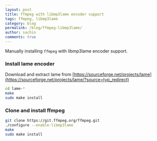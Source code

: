 ```yaml
---
layout: post
title: ffmpeg with libmp3lame encoder support
tags: ffmpeg, libmp3lame
category: blog
permalink: /blog/ffmpeg-libmp3lame/
author: sachin
comments: true
---
```


Manually installing `ffmpeg` with libmp3lame encoder support.

### Install lame encoder

Download and extract lame from [https://sourceforge.net/projects/lame](https://sourceforge.net/projects/lame/?source=typ_redirect)

``` bash
cd lame-*
make
sudo make install
```

### Clone and install ffmpeg

``` bash
git clone https://git.ffmpeg.org/ffmpeg.git
./configure --enable-libmp3lame
make
sudo make install
```
